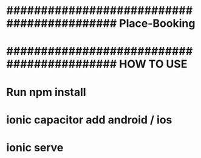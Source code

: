 # ########################################### Place-Booking #############################

# ########################################### HOW TO USE   ##############################


#  Run npm install
#  ionic capacitor add android / ios 
#  ionic serve

